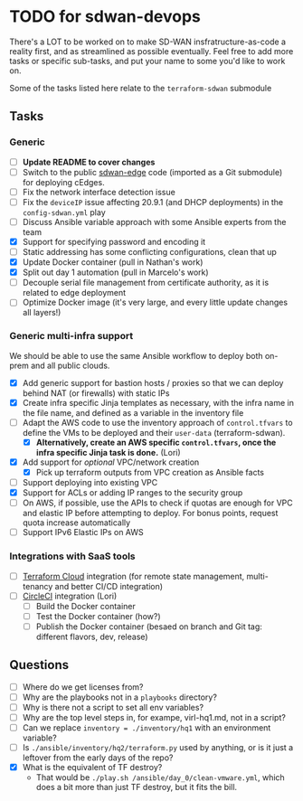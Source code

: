 # TODO for sdwan-devops

There's a LOT to be worked on to make SD-WAN insfratructure-as-code a reality first, and as streamlined as possible eventually. Feel free to add more tasks or specific sub-tasks, and put your name to some you'd like to work on.

Some of the tasks listed here relate to the `terraform-sdwan` submodule

## Tasks

### Generic

- [ ] **Update README to cover changes**
- [ ] Switch to the public [sdwan-edge](https://github.com/CiscoDevNet/sdwan-edge/) code (imported as a Git submodule) for deploying cEdges.
- [ ] Fix the network interface detection issue
- [ ] Fix the `deviceIP` issue affecting 20.9.1 (and DHCP deployments) in the `config-sdwan.yml` play
- [ ] Discuss Ansible variable approach with some Ansible experts from the team
- [x] Support for specifying password and encoding it
- [ ] Static addressing has some conflicting configurations, clean that up
- [x] Update Docker container (pull in Nathan's work)
- [x] Split out day 1 automation (pull in Marcelo's work)
- [ ] Decouple serial file management from certificate authority, as it is related to edge deployment
- [ ] Optimize Docker image (it's very large, and every little update changes all layers!)

### Generic multi-infra support

We should be able to use the same Ansible workflow to deploy both on-prem and all public clouds.

- [x] Add generic support for bastion hosts / proxies so that we can deploy behind NAT (or firewalls) with static IPs
- [x] Create infra specific Jinja templates as necessary, with the infra name in the file name, and defined as a variable in the inventory file
- [ ] Adapt the AWS code to use the inventory approach of `control.tfvars` to define the VMs to be deployed and their `user-data` (terraform-sdwan).
  - [x] **Alternatively, create an AWS specific `control.tfvars`, once the infra specific Jinja task is done.** (Lori)
- [x] Add support for *optional* VPC/network creation
  - [x] Pick up terraform outputs from VPC creation as Ansible facts
- [ ] Support deploying into existing VPC
- [x] Support for ACLs or adding IP ranges to the security group
- [ ] On AWS, if possible, use the APIs to check if quotas are enough for VPC and elastic IP before attempting to deploy. For bonus points, request quota increase automatically
- [ ] Support IPv6 Elastic IPs on AWS

### Integrations with SaaS tools

- [ ] [Terraform Cloud](https://app.terraform.io/) integration (for remote state management, multi-tenancy and better CI/CD integration)
- [ ] [CircleCI](https://app.circleci.com/) integration (Lori)
  - [ ] Build the Docker container
  - [ ] Test the Docker container (how?)
  - [ ] Publish the Docker container (besaed on branch and Git tag: different flavors, dev, release)

## Questions

- [ ] Where do we get licenses from?
- [ ] Why are the playbooks not in a `playbooks` directory?
- [ ] Why is there not a script to set all env variables?
- [ ] Why are the top level steps in, for exampe, virl-hq1.md, not in a script?
- [ ] Can we replace `inventory = ./inventory/hq1` with an environment variable?
- [ ] Is `./ansible/inventory/hq2/terraform.py` used by anything, or is it just a leftover from the early days of the repo?
- [x] What is the equivalent of TF destroy?
  - That would be `./play.sh /ansible/day_0/clean-vmware.yml`, which does a bit more than just TF destroy, but it fits the bill.
